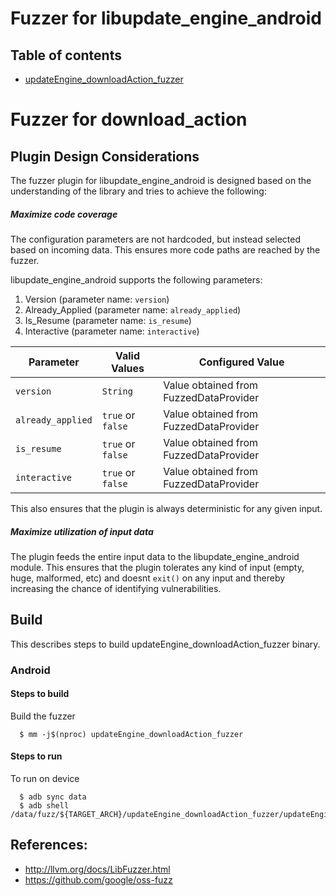 # Fuzzer for libupdate_engine_android
## Table of contents
+ [updateEngine_downloadAction_fuzzer](#updateEngine_downloadAction_fuzzer)

# <a name="updateEngine_downloadAction_fuzzer"></a> Fuzzer for download_action

## Plugin Design Considerations
The fuzzer plugin for libupdate_engine_android is designed based on the understanding of the library
 and tries to achieve the following:

##### Maximize code coverage
The configuration parameters are not hardcoded, but instead selected based on
incoming data. This ensures more code paths are reached by the fuzzer.

libupdate_engine_android supports the following parameters:
1. Version (parameter name: `version`)
2. Already_Applied (parameter name: `already_applied`)
3. Is_Resume (parameter name: `is_resume`)
4. Interactive (parameter name: `interactive`)

| Parameter| Valid Values| Configured Value|
|------------- |-------------| ----- |
| `version` | `String` | Value obtained from FuzzedDataProvider|
| `already_applied` | `true` or `false` | Value obtained from FuzzedDataProvider|
| `is_resume` | `true` or `false` | Value obtained from FuzzedDataProvider|
| `interactive` | `true` or `false` | Value obtained from FuzzedDataProvider|

This also ensures that the plugin is always deterministic for any given input.

##### Maximize utilization of input data
The plugin feeds the entire input data to the libupdate_engine_android module.
This ensures that the plugin tolerates any kind of input (empty, huge,
malformed, etc) and doesnt `exit()` on any input and thereby increasing the
chance of identifying vulnerabilities.

## Build

This describes steps to build updateEngine_downloadAction_fuzzer binary.

### Android

#### Steps to build
Build the fuzzer
```
  $ mm -j$(nproc) updateEngine_downloadAction_fuzzer
```
#### Steps to run

To run on device
```
  $ adb sync data
  $ adb shell /data/fuzz/${TARGET_ARCH}/updateEngine_downloadAction_fuzzer/updateEngine_downloadAction_fuzzer
```

## References:
 * http://llvm.org/docs/LibFuzzer.html
 * https://github.com/google/oss-fuzz
